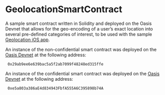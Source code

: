 # GeolocationSmartContract

A sample smart contract written in Solidity and deployed on the Oasis Devnet that allows for the geo-encoding of a user’s exact location into several pre-defined categories of interest, to be used with the sample [Geolocation iOS app](https://github.com/HD2i/Geolocation-iOS). 


An instance of the non-confidential smart contract was deployed on the [Oasis Devnet](https://docs.oasiscloud.io/en/latest/) at the following address: 

``` 0x29ab9ee6e639bac5a5f2ab7099f48248ed315ffe```


An instance of the confidential smart contract was deployed on the [Oasis Devnet](https://docs.oasiscloud.io/en/latest/) at the following address: 

``` 0xe5a803a386aE4d834943FbfA555A6C395898b74A```
